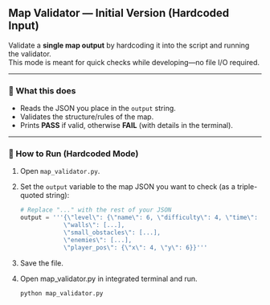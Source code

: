 ## Map Validator — Initial Version (Hardcoded Input)

Validate a **single map output** by hardcoding it into the script and running the validator.  
This mode is meant for quick checks while developing—no file I/O required.

---

### 🔧 What this does
- Reads the JSON you place in the `output` string.
- Validates the structure/rules of the map.
- Prints **PASS** if valid, otherwise **FAIL** (with details in the terminal).

---

### 🚀 How to Run (Hardcoded Mode)

1. Open `map_validator.py`.
2. Set the `output` variable to the map JSON you want to check (as a triple-quoted string):

   ```python
   # Replace "..." with the rest of your JSON
   output = '''{\"level\": {\"name\": 6, \"difficulty\": 4, \"time\": 600, ...}, 
               \"walls\": [...],
               \"small_obstacles\": [...],
               \"enemies\": [...],
               \"player_pos\": {\"x\": 4, \"y\": 6}}'''

3. Save the file.
4. Open map_validator.py in integrated terminal and run.

   ```python
   python map_validator.py
      

